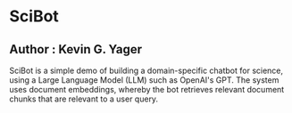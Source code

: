 # SciBot

## Author : Kevin G. Yager

SciBot is a simple demo of building a domain-specific chatbot for science, using
a Large Language Model (LLM) such as OpenAI's GPT. The system uses document 
embeddings, whereby the bot retrieves relevant document chunks that are relevant
to a user query.
